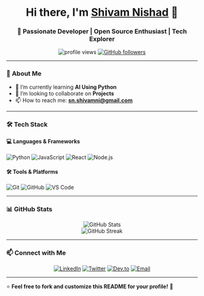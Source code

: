 <h1 align="center">Hi there, I'm <a href="https://github.com/ShivamNishad0">Shivam Nishad</a> 👋</h1>
<h3 align="center">🚀 Passionate Developer | Open Source Enthusiast | Tech Explorer</h3>

<p align="center">
  <img src="https://komarev.com/ghpvc/?username=your-username&label=Profile%20Views&color=0e75b6&style=flat" alt="profile views" />
  <a href="https://github.com/your-username?tab=followers"><img src="https://img.shields.io/github/followers/your-username?label=Followers&style=social" alt="GitHub followers"></a>
</p>

---

### 🚀 **About Me**  
- 🌱 I’m currently learning **AI Using Python**  
- 👯 I’m looking to collaborate on **Projects**  
- 📫 How to reach me: **sn.shivamni@gmail.com**  

---

### 🛠️ **Tech Stack**  
#### **💻 Languages & Frameworks**
![Python](https://img.shields.io/badge/Python-3776AB?style=for-the-badge&logo=python&logoColor=white)
![JavaScript](https://img.shields.io/badge/JavaScript-F7DF1E?style=for-the-badge&logo=javascript&logoColor=black)
![React](https://img.shields.io/badge/React-20232A?style=for-the-badge&logo=react&logoColor=61DAFB)
![Node.js](https://img.shields.io/badge/Node.js-43853D?style=for-the-badge&logo=node.js&logoColor=white)

#### **🛠️ Tools & Platforms**
![Git](https://img.shields.io/badge/Git-F05032?style=for-the-badge&logo=git&logoColor=white)
![GitHub](https://img.shields.io/badge/GitHub-181717?style=for-the-badge&logo=github&logoColor=white)
![VS Code](https://img.shields.io/badge/VS%20Code-007ACC?style=for-the-badge&logo=visual-studio-code&logoColor=white)


---

### 📊 **GitHub Stats**
<p align="center">
  <img src="https://github-readme-stats.vercel.app/api?username=ShivamNishad0&show_icons=true&theme=radical" alt="GitHub Stats" />
  <br />
  <img src="https://github-readme-streak-stats.herokuapp.com/?user=ShivamNishad0&theme=radical" alt="GitHub Streak" />
</p>

---

### 📫 **Connect with Me**
<p align="center">
  <a href="www.linkedin.com/in/sn-shivam" target="_blank"><img src="https://img.shields.io/badge/LinkedIn-0A66C2?style=for-the-badge&logo=linkedin&logoColor=white" alt="LinkedIn"></a>
  <a href="https://twitter.com/your-profile" target="_blank"><img src="https://img.shields.io/badge/Twitter-1DA1F2?style=for-the-badge&logo=twitter&logoColor=white" alt="Twitter"></a>
  <a href="https://dev.to/your-profile" target="_blank"><img src="https://img.shields.io/badge/DEV-0A0A0A?style=for-the-badge&logo=dev.to&logoColor=white" alt="Dev.to"></a>
  <a href="mailto:2k23.mca2313672@gmail.com"><img src="https://img.shields.io/badge/Email-D14836?style=for-the-badge&logo=gmail&logoColor=white" alt="Email"></a>
</p>

---

⭐ **Feel free to fork and customize this README for your profile!** 🚀
